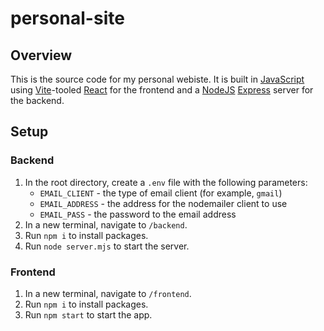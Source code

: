 # personal-site

## Overview

This is the source code for my personal webiste. It is built in [JavaScript](https://en.wikipedia.org/wiki/JavaScript) using [Vite](https://vite.dev/)-tooled [React](https://react.dev/) for the frontend and a [NodeJS](https://nodejs.org/en) [Express](https://expressjs.com/) server for the backend.

## Setup

### Backend

1. In the root directory, create a `.env` file with the following parameters:
    - `EMAIL_CLIENT` - the type of email client (for example, `gmail`)
    - `EMAIL_ADDRESS` - the address for the nodemailer client to use
    - `EMAIL_PASS` - the password to the email address
1. In a new terminal, navigate to `/backend`.
1. Run `npm i` to install packages.
1. Run `node server.mjs` to start the server.

### Frontend

1. In a new terminal, navigate to `/frontend`.
2. Run `npm i` to install packages.
3. Run `npm start` to start the app.
